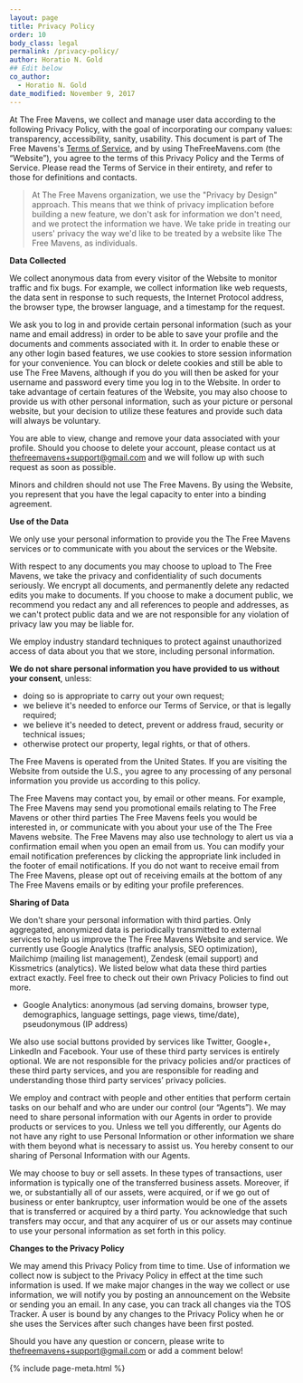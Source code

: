 ```yaml
---
layout: page
title: Privacy Policy
order: 10
body_class: legal
permalink: /privacy-policy/
author: Horatio N. Gold
## Edit below
co_author:
  - Horatio N. Gold
date_modified: November 9, 2017
---
```


<!-- Start Edit -->

At The Free Mavens, we collect and manage user data according to the following Privacy Policy, with the goal of incorporating our company values: transparency, accessibility, sanity, usability. This document is part of The Free Mavens's [Terms of Service](https://www.thefreemavens.com/terms-of-service), and by using TheFreeMavens.com (the “Website”), you agree to the terms of this Privacy Policy and the Terms of Service. Please read the Terms of Service in their entirety, and refer to those for definitions and contacts.

> At The Free Mavens organization, we use the "Privacy by Design" approach. This means that we think of privacy implication before building a new feature, we don't ask for information we don't need, and we protect the information we have. We take pride in treating our users' privacy the way we'd like to be treated by a website like The Free Mavens, as individuals.

**Data Collected**

We collect anonymous data from every visitor of the Website to monitor traffic and fix bugs. For example, we collect information like web requests, the data sent in response to such requests, the Internet Protocol address, the browser type, the browser language, and a timestamp for the request.

We ask you to log in and provide certain personal information (such as your name and email address) in order to be able to save your profile and the documents and comments associated with it. In order to enable these or any other login based features, we use cookies to store session information for your convenience. You can block or delete cookies and still be able to use The Free Mavens, although if you do you will then be asked for your username and password every time you log in to the Website. In order to take advantage of certain features of the Website, you may also choose to provide us with other personal information, such as your picture or personal website, but your decision to utilize these features and provide such data will always be voluntary.

You are able to view, change and remove your data associated with your profile. Should you choose to delete your account, please contact us at thefreemavens+support@gmail.com and we will follow up with such request as soon as possible.

Minors and children should not use The Free Mavens. By using the Website, you represent that you have the legal capacity to enter into a binding agreement.

**Use of the Data**

We only use your personal information to provide you the The Free Mavens services or to communicate with you about the services or the Website.

With respect to any documents you may choose to upload to The Free Mavens, we take the privacy and confidentiality of such documents seriously. We encrypt all documents, and permanently delete any redacted edits you make to documents. If you choose to make a document public, we recommend you redact any and all references to people and addresses, as we can't protect public data and we are not responsible for any violation of privacy law you may be liable for.

We employ industry standard techniques to protect against unauthorized access of data about you that we store, including personal information.

**We do not share personal information you have provided to us without your consent**, unless:

*   doing so is appropriate to carry out your own request;
*   we believe it's needed to enforce our Terms of Service, or that is legally required;
*   we believe it's needed to detect, prevent or address fraud, security or technical issues;
*   otherwise protect our property, legal rights, or that of others.

The Free Mavens is operated from the United States. If you are visiting the Website from outside the U.S., you agree to any processing of any personal information you provide us according to this policy.

The Free Mavens may contact you, by email or other means. For example, The Free Mavens may send you promotional emails relating to The Free Mavens or other third parties The Free Mavens feels you would be interested in, or communicate with you about your use of the The Free Mavens website. The Free Mavens may also use technology to alert us via a confirmation email when you open an email from us. You can modify your email notification preferences by clicking the appropriate link included in the footer of email notifications. If you do not want to receive email from The Free Mavens, please opt out of receiving emails at the bottom of any The Free Mavens emails or by editing your profile preferences.

**Sharing of Data**

We don't share your personal information with third parties. Only aggregated, anonymized data is periodically transmitted to external services to help us improve the The Free Mavens Website and service. We currently use Google Analytics (traffic analysis, SEO optimization), Mailchimp (mailing list management), Zendesk (email support) and Kissmetrics (analytics). We listed below what data these third parties extract exactly. Feel free to check out their own Privacy Policies to find out more.

*   Google Analytics: anonymous (ad serving domains, browser type, demographics, language settings, page views, time/date), pseudonymous (IP address)

We also use social buttons provided by services like Twitter, Google+, LinkedIn and Facebook. Your use of these third party services is entirely optional. We are not responsible for the privacy policies and/or practices of these third party services, and you are responsible for reading and understanding those third party services’ privacy policies.

We employ and contract with people and other entities that perform certain tasks on our behalf and who are under our control (our “Agents”). We may need to share personal information with our Agents in order to provide products or services to you. Unless we tell you differently, our Agents do not have any right to use Personal Information or other information we share with them beyond what is necessary to assist us. You hereby consent to our sharing of Personal Information with our Agents.

We may choose to buy or sell assets. In these types of transactions, user information is typically one of the transferred business assets. Moreover, if we, or substantially all of our assets, were acquired, or if we go out of business or enter bankruptcy, user information would be one of the assets that is transferred or acquired by a third party. You acknowledge that such transfers may occur, and that any acquirer of us or our assets may continue to use your personal information as set forth in this policy.

**Changes to the Privacy Policy**

We may amend this Privacy Policy from time to time. Use of information we collect now is subject to the Privacy Policy in effect at the time such information is used. If we make major changes in the way we collect or use information, we will notify you by posting an announcement on the Website or sending you an email. In any case, you can track all changes via the TOS Tracker. A user is bound by any changes to the Privacy Policy when he or she uses the Services after such changes have been first posted.

Should you have any question or concern, please write to thefreemavens+support@gmail.com or add a comment below!

<!-- Stop Edit -->

{% include page-meta.html %}